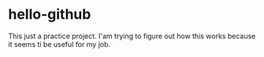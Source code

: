 # hello-github
This just a practice project. I'am trying to figure out how this works because it seems ti be useful for my job.
